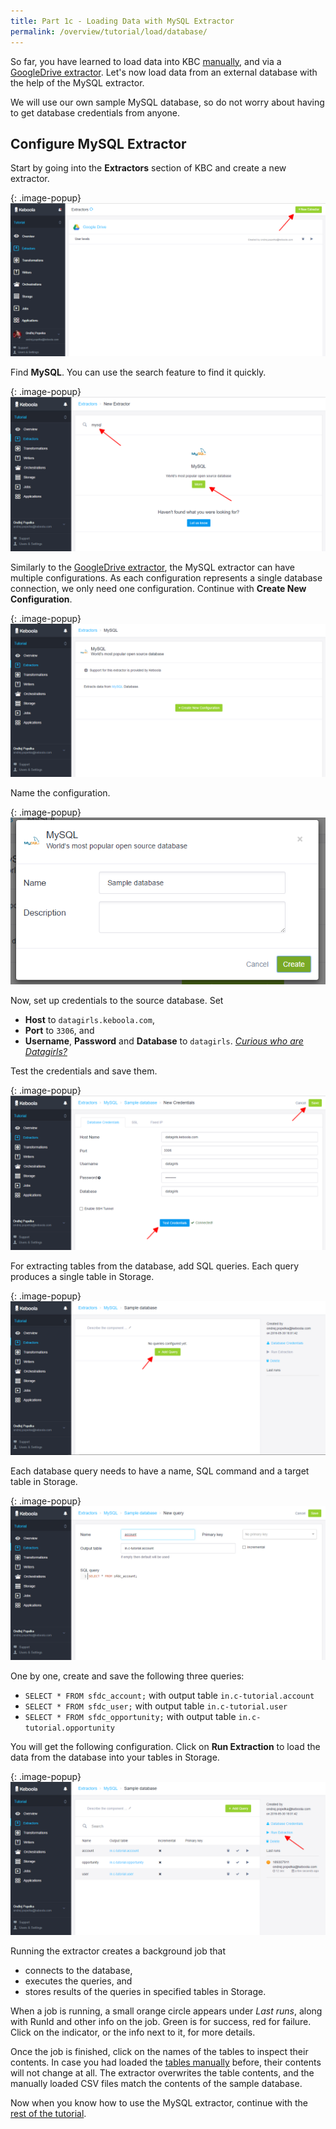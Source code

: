 ```yaml
---
title: Part 1c - Loading Data with MySQL Extractor
permalink: /overview/tutorial/load/database/
---
```


So far, you have learned to load data into KBC [manually](/overview/tutorial/load/), and
via a [GoogleDrive extractor](/overview/tutorial/load/googledrive/).
Let's now load data from an external database with the help of the MySQL extractor.

We will use our own sample MySQL database, so do not worry about having to get database credentials from anyone.

## Configure MySQL Extractor
Start by going into the **Extractors** section of KBC and create a new extractor.

{: .image-popup}
![Screenshot - Create a new Extractor](/overview/tutorial/load/extractor-intro-2.png) 

Find **MySQL**. You can use the search feature to find it quickly.

{: .image-popup}
![Screenshot - Create a new Database Extractor](/overview/tutorial/load/extractor-intro-3.png) 

Similarly to the [GoogleDrive extractor](/overview/tutorial/load/googledrive/), the MySQL extractor can
have multiple configurations. As each configuration represents a single database connection, we only
need one configuration. Continue with **Create New Configuration**.

{: .image-popup}
![Screenshot - New Database Extractor Configuration](/overview/tutorial/load/extractor-db-new.png) 

Name the configuration.

{: .image-popup}
![Screenshot - Create a new Database Extractor Configuration](/overview/tutorial/load/extractor-db-create.png) 

Now, set up credentials to the source database. Set

- **Host** to `datagirls.keboola.com`,
- **Port** to `3306`, and
- **Username**, **Password** and **Database** to `datagirls`. 
[_Curious who are Datagirls?_](https://www.facebook.com/datagirls/) 

Test the credentials and save them.

{: .image-popup}
![Screenshot - Database Extractor Credentials](/overview/tutorial/load/extractor-db-credentials.png)

For extracting tables from the database, add SQL queries. Each query produces a single table in Storage. 
 
{: .image-popup}
![Screenshot - Database Extractor Introduction](/overview/tutorial/load/extractor-db-intro-3.png)

Each database query needs to have a name, SQL command and a target table in Storage. 

{: .image-popup}
![Screenshot - Add database query](/overview/tutorial/load/extractor-db-query-edit.png)

One by one, create and save the following three queries:

- `SELECT * FROM sfdc_account;` with output table `in.c-tutorial.account`
- `SELECT * FROM sfdc_user;` with output table `in.c-tutorial.user`
- `SELECT * FROM sfdc_opportunity;` with output table `in.c-tutorial.opportunity`

You will get the following configuration. Click on **Run Extraction** to load the data
from the database into your tables in Storage.

{: .image-popup}
![Screenshot - Add database query](/overview/tutorial/load/extractor-db-queries.png)

Running the extractor creates a background job that 

- connects to the database, 
- executes the queries, and
- stores results of the queries in specified tables in Storage. 

When a job is running, a small orange circle appears under *Last runs*, along with RunId and other info on the job. 
Green is for success, red for failure. Click on the indicator, or the info next to it, for more details.

Once the job is finished, click on the names of the tables to inspect their contents. In case you had loaded the 
[tables manually](/overview/tutorial/load/) before, their contents will not change at all. 
The extractor overwrites the table contents, and the manually loaded CSV files match the contents of the sample database.

Now when you know how to use the MySQL extractor, continue with the [rest of the tutorial](/overview/tutorial/manipulate/).

	